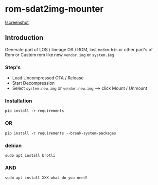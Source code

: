 # rom-sdat2img-mounter
[!screenshot](screenshot.png)

## Introduction

Generate part of LOS ( lineage OS ) ROM, lost `modem.bin` or other part's of Rom or Custom rom 
like new `vendor.img` or `system.img`

### Step's

  - Load Uncompressed OTA / Release
  - Start Decompression
  - Select `system.new.img` or `vendor.new.img` --> click Mount / Unmount

### Installation 

`pip install -r requirements`

### OR 

`pip install -r requirements --break-system-packages`

### debian 

`sudo apt install brotli`

### AND 

`sudo apt install XXX what do you need!`
